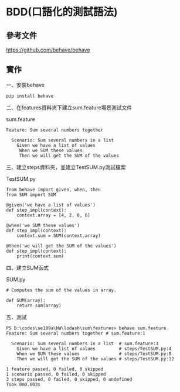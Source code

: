 # BDD(口語化的測試語法)
## 參考文件
https://github.com/behave/behave

## 實作
一、安裝behave
```
pip install behave
```
二、在features資料夾下建立sum.feature場景測試文件      

sum.feature
```
Feature: Sum several numbers together

  Scenario: Sum several numbers in a list
    Given we have a list of values
     When we SUM these values
     Then we will get the SUM of the values
```
三、建立steps資料夾，並建立TestSUM.py測試檔案

TestSUM.py
```
from behave import given, when, then
from SUM import SUM

@given('we have a list of values')
def step_impl(context):
    context.array = [4, 2, 8, 6]

@when('we SUM these values')
def step_impl(context):
    context.sum = SUM(context.array)

@then('we will get the SUM of the values')
def step_impl(context):
    print(context.sum)
```
四、建立SUM函式

SUM.py
```
# Computes the sum of the values in array.

def SUM(array):
    return sum(array)
```
五、測試
```
PS D:\codes\se109a\HW\lodash\sum\features> behave sum.feature
Feature: Sum several numbers together # sum.feature:1

  Scenario: Sum several numbers in a list  # sum.feature:3
    Given we have a list of values         # steps/TestSUM.py:4
    When we SUM these values               # steps/TestSUM.py:8
    Then we will get the SUM of the values # steps/TestSUM.py:12

1 feature passed, 0 failed, 0 skipped
1 scenario passed, 0 failed, 0 skipped
3 steps passed, 0 failed, 0 skipped, 0 undefined
Took 0m0.003s
```